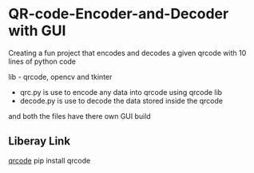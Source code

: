 # QR-code-Encoder-and-Decoder with GUI

Creating a fun project that encodes and decodes a given qrcode with 10 lines of python code

lib - 
qrcode, opencv and tkinter

* qrc.py is use to encode any data into qrcode using qrcode lib           
* decode.py is use to decode the data stored inside the qrcode

and both the files have there own GUI build 

## Liberay Link
[qrcode](https://pypi.org/project/qrcode/) pip install qrcode
